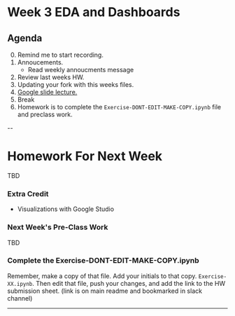 # Week 3 EDA and Dashboards


## Agenda
0. Remind me to start recording.
0. Annoucements.
	* Read weekly annoucments message
0. Review last weeks HW. 
0. Updating your fork with this weeks files. 
0. [Google slide lecture.](https://docs.google.com/presentation/d/1ppQ9qWHeZgN7Zxxah15NwscZIEWsuoW2JEbyul3cDmM/edit?slide=id.g343889e08ee_0_1271#slide=id.g343889e08ee_0_1271)
0. Break
0. Homework is to complete the `Exercise-DONT-EDIT-MAKE-COPY.ipynb` file and preclass work. 


-- 


# Homework For Next Week
TBD 


### Extra Credit
* Visualizations with Google Studio

### Next Week's Pre-Class Work
TBD 

### Complete the Exercise-DONT-EDIT-MAKE-COPY.ipynb
Remember, make a copy of that file.  Add your initials to that copy. `Exercise-XX.ipynb`. Then edit that file, push your changes, and add the link to the HW submission sheet. (link is on main readme and bookmarked in slack channel)

--- 







